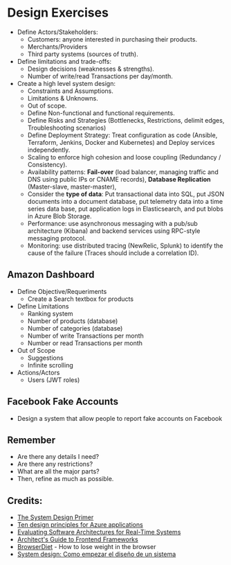 # Design Exercises

- Define Actors/Stakeholders:
  - Customers: anyone interested in purchasing their products.
  - Merchants/Providers
  - Third party systems (sources of truth).
- Define limitations and trade-offs:
  - Design decisions (weaknesses & strengths).
  - Number of write/read Transactions per day/month.
- Create a high level system design:
  - Constraints and Assumptions.
  - Limitations & Unknowns.
  - Out of scope.
  - Define Non-functional and functional requirements.
  - Define Risks and Strategies (Bottlenecks, Restrictions, delimit edges, Troubleshooting scenarios)
  - Define Deployment Strategy: Treat configuration as code (Ansible, Terraform, Jenkins, Docker and Kubernetes) and Deploy services independently.
  - Scaling to enforce high cohesion and loose coupling (Redundancy / Consistency).
  - Availability patterns: **Fail-over** (load balancer, managing traffic and DNS using public IPs or CNAME records), **Database Replication** (Master-slave, master-master), 
  - Consider the **type of data**: Put transactional data into SQL, put JSON documents into a document database, put telemetry data into a time series data base, put application logs in Elasticsearch, and put blobs in Azure Blob Storage.
  - Performance: use asynchronous messaging with a pub/sub architecture (Kibana) and backend services using RPC-style messaging protocol.
  - Monitoring: use distributed tracing (NewRelic, Splunk) to identify the cause of the failure (Traces should include a correlation ID).

## Amazon Dashboard

- Define Objective/Requeriments
  * Create a Search textbox for products
- Define Limitations
  * Ranking system
  * Number of products (database)
  * Number of categories (database)
  * Number of write Transactions per month
  * Number or read Transactions per month
- Out of Scope
  * Suggestions
  * Infinite scrolling
- Actions/Actors
  * Users (JWT roles)

## Facebook Fake Accounts

- Design a system that allow people to report fake accounts on Facebook

## Remember
- Are there any details I need?
- Are there any restrictions?
- What are all the major parts?
- Then, refine as much as possible.

## Credits:
- [The System Design Primer](https://github.com/donnemartin/system-design-primer)
- [Ten design principles for Azure applications](https://docs.microsoft.com/en-us/azure/architecture/guide/design-principles)
- [Evaluating Software Architectures for Real-Time Systems](https://www.researchgate.net/publication/220300661_Evaluating_Software_Architectures_for_Real-Time_Systems)
- [Architect's Guide to Frontend Frameworks](https://youtu.be/HI2vFGxiwkM)
- [BrowserDiet](https://browserdiet.com) - How to lose weight in the browser
- [System design: Como empezar el diseño de un sistema](https://youtu.be/kZNr1RfHhow)

